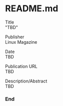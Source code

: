 # README.md  

Title  
"TBD"  

Publisher  
Linux Magazine  

Date  
TBD  

Publication URL  
TBD  

Description/Abstract  
TBD

### End  